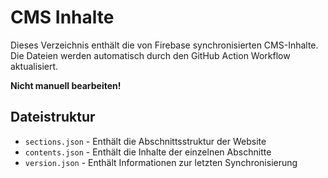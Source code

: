 # CMS Inhalte

Dieses Verzeichnis enthält die von Firebase synchronisierten CMS-Inhalte. Die Dateien werden automatisch durch den GitHub Action Workflow aktualisiert.

**Nicht manuell bearbeiten!**

## Dateistruktur

- `sections.json` - Enthält die Abschnittsstruktur der Website
- `contents.json` - Enthält die Inhalte der einzelnen Abschnitte
- `version.json` - Enthält Informationen zur letzten Synchronisierung 